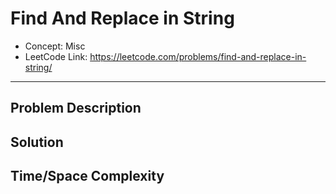 # Find And Replace in String

- Concept: Misc
- LeetCode Link: https://leetcode.com/problems/find-and-replace-in-string/

---

## Problem Description

## Solution

## Time/Space Complexity

